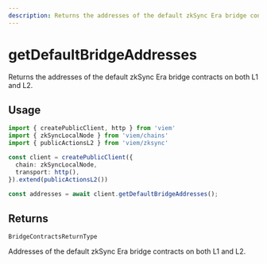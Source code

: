 ```yaml
---
description: Returns the addresses of the default zkSync Era bridge contracts on both L1 and L2.
---
```


# getDefaultBridgeAddresses

Returns the addresses of the default zkSync Era bridge contracts on both L1 and L2.

## Usage

```ts
import { createPublicClient, http } from 'viem'
import { zkSyncLocalNode } from 'viem/chains'
import { publicActionsL2 } from 'viem/zksync'

const client = createPublicClient({
  chain: zkSyncLocalNode,
  transport: http(),
}).extend(publicActionsL2())

const addresses = await client.getDefaultBridgeAddresses();
```

## Returns 

`BridgeContractsReturnType`

Addresses of the default zkSync Era bridge contracts on both L1 and L2.
